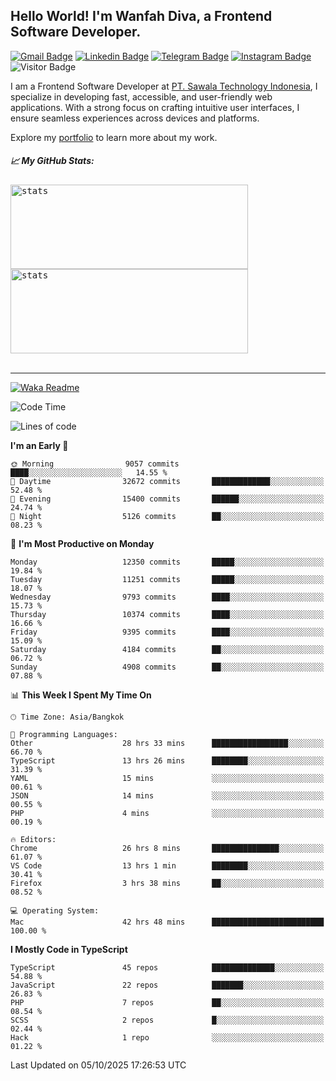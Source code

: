 ## Hello World! I'm Wanfah Diva, a Frontend Software Developer.

[![Gmail Badge](https://img.shields.io/badge/-Gmail-white?style=plastic&logo=Gmail&link=mailto:aditputrafirmansyah@gmail.com)](mailto:wanfahdivaa@gmail.com)
[![Linkedin Badge](https://img.shields.io/badge/-LinkedIn-blue?style=plastic&logo=Linkedin&link=https://www.linkedin.com/in/aditputrafirmansyah/)](https://www.linkedin.com/in/wanfahdiva/)
[![Telegram Badge](https://img.shields.io/badge/-Telegram-blue?style=plastic&logo=telegram&link=https://t.me/Adithya_13)](https://t.me/wanfahdiva)
[![Instagram Badge](https://img.shields.io/badge/-Instagram-white?style=plastic&logo=instagram&link=https://www.instagram.com/adithya_firmansyahputra/)](https://www.instagram.com/wnfhdva/)
![Visitor Badge](https://visitor-badge.laobi.icu/badge?page_id=wanfahdiva.wanfahdiva)

<p>
I am a Frontend Software Developer at <a href="https://sawala.tech" target="_blank">PT. Sawala Technology Indonesia</a>, I specialize in developing fast, accessible, and user-friendly web applications. With a strong focus on crafting intuitive user interfaces, I ensure seamless experiences across devices and platforms.

Explore my <a href="http://wanfahdiva-com.vercel.app/" target="_blank">portfolio</a> to learn more about my work.
</p>

<h5 align="left">
  
📈 **My GitHub Stats:**

</h5>

<div align="left">
<kbd>
  <img height="135em" width="380em" alt="stats" src="https://github-readme-stats-salesp07.vercel.app/api?username=wanfahdiva&count_private=true&show_icons=true&theme=react&rank_icon=github&border_radius=10&hide_title=true"></kbd>
</kbd>
<kbd>
    <img height="135em" width="380em" alt="stats" src="https://github-readme-activity-graph.vercel.app/graph?username=wanfahdiva&theme=react&hide_title=true"></kbd>
</div>

<br />

---

[![Waka Readme](https://github.com/wanfahdiva/wanfahdiva/actions/workflows/waka.yml/badge.svg)](https://github.com/wanfahdiva/wanfahdiva/actions/workflows/waka.yml)

<!--START_SECTION:waka-->
![Code Time](http://img.shields.io/badge/Code%20Time-2%2C588%20hrs%2049%20mins-blue)

![Lines of code](https://img.shields.io/badge/From%20Hello%20World%20I%27ve%20Written-22.7%20million%20lines%20of%20code-blue)

**I'm an Early 🐤** 

```text
🌞 Morning                9057 commits        ████░░░░░░░░░░░░░░░░░░░░░   14.55 % 
🌆 Daytime                32672 commits       █████████████░░░░░░░░░░░░   52.48 % 
🌃 Evening                15400 commits       ██████░░░░░░░░░░░░░░░░░░░   24.74 % 
🌙 Night                  5126 commits        ██░░░░░░░░░░░░░░░░░░░░░░░   08.23 % 
```
📅 **I'm Most Productive on Monday** 

```text
Monday                   12350 commits       █████░░░░░░░░░░░░░░░░░░░░   19.84 % 
Tuesday                  11251 commits       █████░░░░░░░░░░░░░░░░░░░░   18.07 % 
Wednesday                9793 commits        ████░░░░░░░░░░░░░░░░░░░░░   15.73 % 
Thursday                 10374 commits       ████░░░░░░░░░░░░░░░░░░░░░   16.66 % 
Friday                   9395 commits        ████░░░░░░░░░░░░░░░░░░░░░   15.09 % 
Saturday                 4184 commits        ██░░░░░░░░░░░░░░░░░░░░░░░   06.72 % 
Sunday                   4908 commits        ██░░░░░░░░░░░░░░░░░░░░░░░   07.88 % 
```


📊 **This Week I Spent My Time On** 

```text
🕑︎ Time Zone: Asia/Bangkok

💬 Programming Languages: 
Other                    28 hrs 33 mins      █████████████████░░░░░░░░   66.70 % 
TypeScript               13 hrs 26 mins      ████████░░░░░░░░░░░░░░░░░   31.39 % 
YAML                     15 mins             ░░░░░░░░░░░░░░░░░░░░░░░░░   00.61 % 
JSON                     14 mins             ░░░░░░░░░░░░░░░░░░░░░░░░░   00.55 % 
PHP                      4 mins              ░░░░░░░░░░░░░░░░░░░░░░░░░   00.19 % 

🔥 Editors: 
Chrome                   26 hrs 8 mins       ███████████████░░░░░░░░░░   61.07 % 
VS Code                  13 hrs 1 min        ████████░░░░░░░░░░░░░░░░░   30.41 % 
Firefox                  3 hrs 38 mins       ██░░░░░░░░░░░░░░░░░░░░░░░   08.52 % 

💻 Operating System: 
Mac                      42 hrs 48 mins      █████████████████████████   100.00 % 
```

**I Mostly Code in TypeScript** 

```text
TypeScript               45 repos            ██████████████░░░░░░░░░░░   54.88 % 
JavaScript               22 repos            ███████░░░░░░░░░░░░░░░░░░   26.83 % 
PHP                      7 repos             ██░░░░░░░░░░░░░░░░░░░░░░░   08.54 % 
SCSS                     2 repos             █░░░░░░░░░░░░░░░░░░░░░░░░   02.44 % 
Hack                     1 repo              ░░░░░░░░░░░░░░░░░░░░░░░░░   01.22 % 
```




 Last Updated on 05/10/2025 17:26:53 UTC
<!--END_SECTION:waka-->
